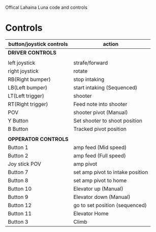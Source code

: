 Offical Lahaina Luna code and controls  

# Controls
| button/joystick controls | action|
|---|---|
|**DRIVER CONTROLS**|
||
|left joystick | strafe/forward|
|right joystick | rotate |
|RB(Right bumper)| stop intaking|
|LB(Left bumper) | start intaking (Sequenced) |
|LT(Left trigger)| shooter|
|RT(Right trigger)| Feed note into shooter|
|POV| shooter pivot (Manual)|
|Y Button | Set shooter to shoot position |
|B Button | Tracked pivot position|
||
|**OPPERATOR CONTROLS**|
|Button 1 | amp feed (Mid speed)|
|Button 2| amp feed (Full speed)|
|Joy stick POV | amp pivot|
|Button 7 |set amp pivot to intake position |
|Button 8 | set amp pivot to home |
|Button 10 | Elevator up (Manual)|
|Button 9 | Elevator down (Manual)|
|Button 12| go to set position (sequenced)|
|Button 11 | Elevator Home|
|Button 3 | Climb |


